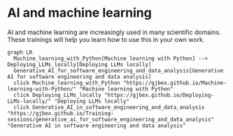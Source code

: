 # AI and machine learning

AI and machine learning are increasingly used in many scientific domains.  These trainings
will help you learn how to use this in your own work.

```mermaid
graph LR
  Machine_learning_with_Python[Machine learning with Python] --> Deploying_LLMs_locally[Deploying LLMs locally]
  Generative_AI_for_software_engineering_and_data_analysis[Generative AI for software engineering and data analysis]
  click Machine_learning_with_Python "https://gjbex.github.io/Machine-learning-with-Python/" "Machine learning with Python"
  click Deploying_LLMs_locally "https://gjbex.github.io/Deploying-LLMs-locally/" "Deploying LLMs locally"
  click Generative_AI_in_software_engineering_and_data_analysis "https://gjbex.github.io/Training-sessions/generative_ai_for_software_engineering_and_data_analysis" "Generative AI in software engineering and data analysis"
```
